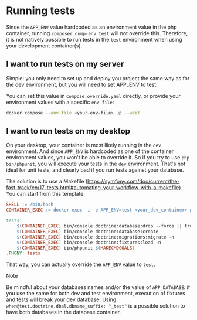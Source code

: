 # Running tests

Since the `APP_ENV` value hardcoded as an environment value in the php container,
running `composer dump-env test` will not override this. Therefore, it is not natively possible
to run tests in the `test` environment when using your development container(s).

## I want to run tests on my server

Simple: you only need to set up and deploy you project the same way as for the dev environment,
but you will need to set APP_ENV to test.

You can set this value in `compose.override.yaml` directly, or provide your environment values
with a specific `env-file`:

```bash
docker compose --env-file <your-env-file> up --wait
```

## I want to run tests on my desktop

On your desktop, your container is most likely running in the `dev` environment.
And since `APP_ENV` is hardcoded as one of the container environment values,
you won't be able to override it.
So if you try to use `php bin/phpunit`, you will execute your tests in the
`dev` environment. That's not ideal for unit tests, and clearly bad if you run
tests against your database.

The solution is to use a Makefile
(https://symfony.com/doc/current/the-fast-track/en/17-tests.html#automating-your-workflow-with-a-makefile).
You can start from this template:

```makefile
SHELL := /bin/bash
CONTAINER_EXEC := docker exec -i -e APP_ENV=test <your_dev_container> php

tests:
	$(CONTAINER_EXEC) bin/console doctrine:database:drop --force || true
	$(CONTAINER_EXEC) bin/console doctrine:database:create
	$(CONTAINER_EXEC) bin/console doctrine:migrations:migrate -n
	$(CONTAINER_EXEC) bin/console doctrine:fixtures:load -n
	$(CONTAINER_EXEC) bin/phpunit $(MAKECMDGOALS)
.PHONY: tests
```

That way, you can actually override the `APP_ENV` value to `test`.

> [!NOTE]
>
> Be mindful about your databases names and/or the value of `APP_DATABASE`:
> if you use the same for both dev and test environment, execution of fixtures
> and tests will break your dev database.
> Using `when@test.doctrine.dbal.dbname_suffix: "_test"` is a possible solution
> to have both databases in the database container.
